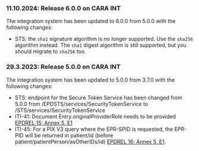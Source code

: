 ### 11.10.2024: Release 6.0.0 on CARA INT

The integration system has been updated to 6.0.0 from 5.0.0 with the following changes:

- STS: the `sha1` signature algorithm is no longer supported. Use the `sha256` algorithm instead.
  The `sha1` digest algorithm is still supported, but you should migrate to `sha256` too.

### 29.3.2023: Release 5.0.0 on CARA INT

The integration system has been updated to 5.0.0 from 3.7.0 with the following changes:

- STS: endpoint for the Secure Token Service has been changed from 5.0.0 from /EPDSTS/services/SecurityTokenService to
  /STS/services/SecurityTokenService
- ITI-41: Document Entry.originalProviderRole needs to be
  provided [EPDREL 15: Annex 5, E1](https://www.fedlex.admin.ch/filestore/fedlex.data.admin.ch/eli/oce/2022/39/de/pdf-a/fedlex-data-admin-ch-eli-oce-2022-39-de-pdf-a.pdf)
- ITI-45: For a PIX V3 query where the EPR-SPID is requested, the EPR-PID will be returned in patient/id (before
  patient/patientPerson/asOtherIDs/id) [EPDREL 16: Annex 5, E1](https://www.fedlex.admin.ch/filestore/fedlex.data.admin.ch/eli/oce/2022/39/de/pdf-a/fedlex-data-admin-ch-eli-oce-2022-39-de-pdf-a.pdf). 
